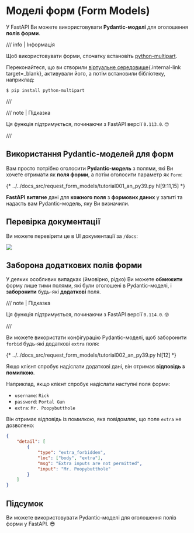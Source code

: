 # Моделі форм (Form Models)

У FastAPI Ви можете використовувати **Pydantic-моделі** для оголошення **полів форми**.

/// info | Інформація

Щоб використовувати форми, спочатку встановіть <a href="https://github.com/Kludex/python-multipart" class="external-link" target="_blank">python-multipart</a>.

Переконайтеся, що ви створили [віртуальне середовище](../virtual-environments.md){.internal-link target=_blank}, активували його, а потім встановили бібліотеку, наприклад:

```console
$ pip install python-multipart
```

///

/// note | Підказка

Ця функція підтримується, починаючи з FastAPI версії `0.113.0`. 🤓

///

## Використання Pydantic-моделей для форм

Вам просто потрібно оголосити **Pydantic-модель** з полями, які Ви хочете отримати як **поля форми**, а потім оголосити параметр як `Form`:

{* ../../docs_src/request_form_models/tutorial001_an_py39.py hl[9:11,15] *}

**FastAPI**  **витягне** дані для **кожного поля** з **формових даних** у запиті та надасть вам Pydantic-модель, яку Ви визначили.

## Перевірка документації

Ви можете перевірити це в UI документації за `/docs`:

<div class="screenshot">
<img src="/img/tutorial/request-form-models/image01.png">
</div>

## Заборона додаткових полів форми

У деяких особливих випадках (ймовірно, рідко) Ви можете **обмежити** форму лише тими полями, які були оголошені в Pydantic-моделі, і **заборонити** будь-які **додаткові** поля.

/// note | Підказка

Ця функція підтримується, починаючи з FastAPI версії `0.114.0`. 🤓

///

Ви можете використати конфігурацію Pydantic-моделі, щоб заборонити `forbid` будь-які додаткові `extra` поля:

{* ../../docs_src/request_form_models/tutorial002_an_py39.py hl[12] *}

Якщо клієнт спробує надіслати додаткові дані, він отримає **відповідь з помилкою**.

Наприклад, якщо клієнт спробує надіслати наступні поля форми:

* `username`: `Rick`
* `password`: `Portal Gun`
* `extra`: `Mr. Poopybutthole`

Він отримає відповідь із помилкою, яка повідомляє, що поле `extra` не дозволено:

```json
{
    "detail": [
        {
            "type": "extra_forbidden",
            "loc": ["body", "extra"],
            "msg": "Extra inputs are not permitted",
            "input": "Mr. Poopybutthole"
        }
    ]
}
```

## Підсумок

Ви можете використовувати Pydantic-моделі для оголошення полів форми у FastAPI. 😎
